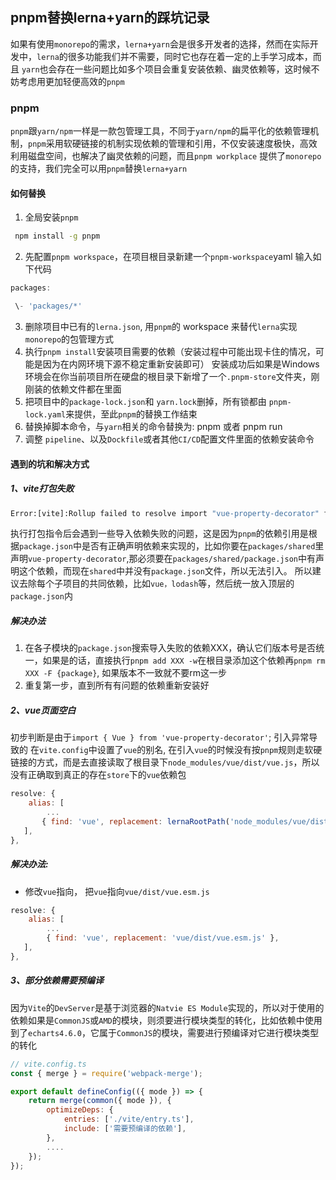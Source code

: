 ## pnpm替换lerna+yarn的踩坑记录

如果有使用`monorepo`的需求，`lerna+yarn`会是很多开发者的选择，然而在实际开发中，`lerna`的很多功能我们并不需要，同时它也存在着一定的上手学习成本，而且 `yarn`也会存在一些问题比如多个项目会重复安装依赖、幽灵依赖等，这时候不妨考虑用更加轻便高效的`pnpm`

### pnpm

`pnpm`跟`yarn/npm`一样是一款包管理工具，不同于`yarn/npm`的扁平化的依赖管理机制，`pnpm`采用软硬链接的机制实现依赖的管理和引用，不仅安装速度极快，高效利用磁盘空间，也解决了幽灵依赖的问题，而且`pnpm workplace` 提供了`monorepo`的支持，我们完全可以用`pnpm`替换`lerna+yarn`

#### 如何替换

1. 全局安装`pnpm`
```bash
 npm install -g pnpm    
```
2. 先配置`pnpm workspace`，在项目根目录新建一个`pnpm-workspace`yaml 输入如下代码
```js
packages:

 \- 'packages/*'   
```
3. 删除项目中已有的`lerna.json`, 用`pnpm`的 workspace 来替代`lerna`实现`monorepo`的包管理方式
4. 执行`pnpm install`安装项目需要的依赖（安装过程中可能出现卡住的情况，可能是因为在内网环境下源不稳定重新安装即可） 安装成功后如果是Windows环境会在你当前项目所在硬盘的根目录下新增了一个`.pnpm-store`文件夹，刚刚装的依赖文件都在里面
5. 把项目中的`package-lock.json`和 `yarn.lock`删掉，所有锁都由 `pnpm-lock.yaml`来提供，至此`pnpm`的替换工作结束
6. 替换掉脚本命令，与`yarn`相关的命令替换为: pnpm <command> 或者 pnpm run <command>
7. 调整 `pipeline`、以及`Dockfile`或者其他`CI/CD`配置文件里面的依赖安装命令
#### 遇到的坑和解决方式
##### 1、vite打包失败
```bash
Error:[vite]:Rollup failed to resolve import "vue-property-decorator" from "../shared/xxx/index.ts".This is most likely unintended because it can break your application at runtime.If you do want to externalize this module explicitly add it tobuild.rollupoptions.external'
```

执行打包指令后会遇到一些导入依赖失败的问题，这是因为`pnpm`的依赖引用是根据`package.json`中是否有正确声明依赖来实现的，比如你要在`packages/shared`里声明`vue-property-decorator`,那必须要在`packages/shared/package.json`中有声明这个依赖，而现在`shared`中并没有`package.json`文件，所以无法引入。 所以建议去除每个子项目的共同依赖，比如`vue，lodash`等，然后统一放入顶层的`package.json`内
##### 解决办法
1. 在各子模块的`package.json`搜索导入失败的依赖XXX，确认它们版本号是否统一，如果是的话，直接执行`pnpm add XXX -w`在根目录添加这个依赖再`pnpm rm XXX -F {package}`, 如果版本不一致就不要rm这一步
2. 重复第一步，直到所有有问题的依赖重新安装好 

##### 2、vue页面空白

初步判断是由于`import { Vue } from 'vue-property-decorator'`; 引入异常导致的 在`vite.config`中设置了`vue`的别名, 在引入`vue`的时候没有按`pnpm`规则走软硬链接的方式，而是去直接读取了根目录下`node_modules/vue/dist/vue.js`，所以没有正确取到真正的存在`store`下的`vue`依赖包

```js
resolve: {
    alias: [
        ...
       { find: 'vue', replacement: lernaRootPath('node_modules/vue/dist/vue.js') },
   ],
},
```
##### 解决办法:
* 修改`vue`指向， 把`vue`指向`vue/dist/vue.esm.js`
```js
resolve: {
    alias: [
        ...
        { find: 'vue', replacement: 'vue/dist/vue.esm.js' },
   ],
},
```
##### 3、部分依赖需要预编译

因为`Vite`的`DevServer`是基于浏览器的`Natvie ES Module`实现的，所以对于使用的依赖如果是`CommonJS`或`AMD`的模块，则须要进行模块类型的转化，比如依赖中使用到了`echarts4.6.0`，它属于`CommonJS`的模块，需要进行预编译对它进行模块类型的转化
```js
// vite.config.ts
const { merge } = require('webpack-merge');

export default defineConfig(({ mode }) => {
    return merge(common({ mode }), {
        optimizeDeps: {
            entries: ['./vite/entry.ts'],
            include: ['需要预编译的依赖'],
        },
        ....
    });
});
``` 
